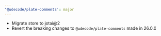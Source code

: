 ```yaml
---
'@udecode/plate-comments': major
---
```


- Migrate store to jotai@2
- Revert the breaking changes to `@udecode/plate-comments` made in 26.0.0
